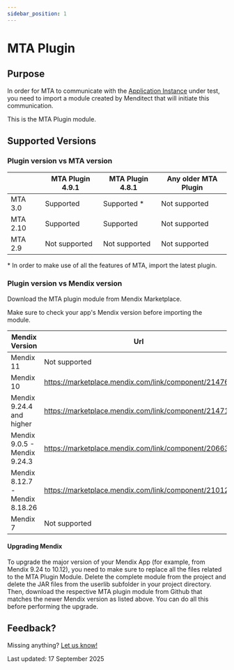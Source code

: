 ```yaml
---
sidebar_position: 1
---
```


# MTA Plugin

## Purpose

In order for MTA to communicate with the [Application Instance](../application-instance) under test, you need to import a module created by Menditect that will initiate this communication. 

This is the MTA Plugin module. 

## Supported Versions

### Plugin version vs MTA version

|          | MTA Plugin 4.9.1 | MTA Plugin 4.8.1 | Any older MTA Plugin |
| -------- | ---------------- | ---------------- | -------------------- |
| MTA 3.0  | Supported        | Supported *      | Not supported        |
| MTA 2.10 | Supported        | Supported        | Not supported        |
| MTA 2.9  | Not supported    | Not supported    | Not supported        |

\* In order to make use of all the features of MTA, import the latest plugin.
 

### Plugin version vs Mendix version

Download the MTA plugin module from Mendix Marketplace. 

Make sure to check your app's Mendix version before importing the module. 

| Mendix Version                 | Url                                                  |
| ------------------------------ | ---------------------------------------------------- |
| Mendix 11                      | Not supported                                        |
| Mendix 10                      | https://marketplace.mendix.com/link/component/214764 |
| Mendix 9.24.4 and higher       | https://marketplace.mendix.com/link/component/214717 |
| Mendix 9.0.5 - Mendix 9.24.3   | https://marketplace.mendix.com/link/component/206637 |
| Mendix 8.12.7 - Mendix 8.18.26 | https://marketplace.mendix.com/link/component/210123 |
| Mendix 7                       | Not supported                                        |


#### Upgrading Mendix 

To upgrade the major version of your Mendix App (for example, from Mendix 9.24 to 10.12), you need to make sure to replace all the files related to the MTA Plugin Module. Delete the complete module from the project and delete the JAR files from the userlib subfolder in your project directory. Then, download the respective MTA plugin module from Github that matches the newer Mendix version as listed above. You can do all this before performing the upgrade.


## Feedback?
Missing anything? [Let us know!](mailto:support@menditect.com)

Last updated: 17 September 2025